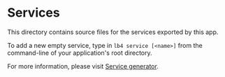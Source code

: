 # Services

This directory contains source files for the services exported by this app.

To add a new empty service, type in `lb4 service [<name>]` from the
command-line of your application's root directory.

For more information, please visit
[Service generator](http://loopback.io/doc/en/lb4/Service-generator.html).
